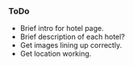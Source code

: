 ### ToDo

* Brief intro for hotel page.
* Brief description of each hotel?
* Get images lining up correctly.
* Get location working.

